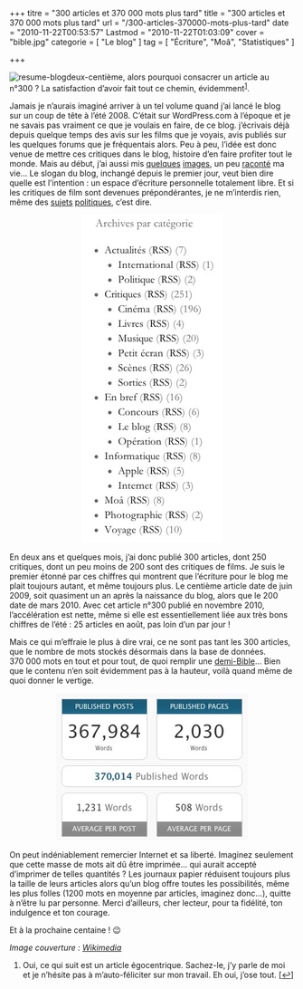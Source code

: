 +++
titre = "300 articles et 370 000 mots plus tard"
title = "300 articles et 370 000 mots plus tard"
url = "/300-articles-370000-mots-plus-tard"
date = "2010-11-22T00:53:57"
Lastmod = "2010-11-22T01:03:09"
cover = "bible.jpg"
categorie = [ "Le blog" ]
tag = [ "Écriture", "Moâ", "Statistiques" ]

+++

<p><img class="alignleft size-full wp-image-4266" title="resume-blog" src="iron-man-2-favreau/">deux-centième</a>, alors pourquoi consacrer un article au n°300 ? La satisfaction d&rsquo;avoir fait tout ce chemin, évidemment<sup><a href="#footnote_0_4261" id="identifier_0_4261" class="footnote-link footnote-identifier-link" title="Oui, ce qui suit est un article &eacute;gocentrique. Sachez-le, j&rsquo;y parle de moi et je n&rsquo;h&eacute;site pas &agrave; m&rsquo;auto-f&eacute;liciter sur mon travail. Eh oui, j&rsquo;ose tout.">1</a></sup>.</p>
<p>Jamais je n&rsquo;aurais imaginé arriver à un tel volume quand j&rsquo;ai lancé le blog sur un coup de tête à l&rsquo;été 2008. C&rsquo;était sur WordPress.com à l&rsquo;époque et je ne savais pas vraiment ce que je voulais en faire, de ce blog. j&rsquo;écrivais déjà depuis quelque temps des avis sur les films que je voyais, avis publiés sur les quelques forums que je fréquentais alors. Peu à peu, l&rsquo;idée est donc venue de mettre ces critiques dans le blog, histoire d&rsquo;en faire profiter tout le monde. Mais au début, j&rsquo;ai aussi mis <a href="http://voiretmanger.fr/2008/07/17/essai-photographique-a-lens/">quelques</a> <a href="http://voiretmanger.fr/2008/07/28/toulouse-by-night/">images</a>, un peu <a href="http://voiretmanger.fr/2008/07/30/finalement-la-ratp-cest-pas-si-mal/">raconté</a> ma vie… Le slogan du blog, inchangé depuis le premier jour, veut bien dire quelle est l&rsquo;intention : un espace d&rsquo;écriture personnelle totalement libre. Et si les critiques de film sont devenues prépondérantes, je ne m&rsquo;interdis rien, même des <a href="http://voiretmanger.fr/2008/10/11/a-qui-profite-la-crise/">sujets</a> <a href="http://voiretmanger.fr/2008/10/07/sauvons-les-ses/">politiques</a>, c&rsquo;est dire.</p>
<div style="text-align: center;"><img class="aligncenter" src="categories-blog-nicolinux.jpg" border="0" alt="categories-blog-nicolinux.jpg" width="248" height="579" /></div>
<p>En deux ans et quelques mois, j&rsquo;ai donc publié 300 articles, dont 250 critiques, dont un peu moins de 200 sont des critiques de films. Je suis le premier étonné par ces chiffres qui montrent que l&rsquo;écriture pour le blog me plait toujours autant, et même toujours plus. Le centième article date de juin 2009, soit quasiment un an après la naissance du blog, alors que le 200 date de mars 2010. Avec cet article n°300 publié en novembre 2010, l&rsquo;accélération est nette, même si elle est essentiellement liée aux très bons chiffres de l&rsquo;été : 25 articles en août, pas loin d&rsquo;un par jour !</p>
<p>Mais ce qui m&rsquo;effraie le plus à dire vrai, ce ne sont pas tant les 300 articles, que le nombre de mots stockés désormais dans la base de données. 370 000 mots en tout et pour tout, de quoi remplir une <a href="http://agards-bible-timeline.com/q10_bible-facts.html">demi-Bible</a>… Bien que le contenu n&rsquo;en soit évidemment pas à la hauteur, voilà quand même de quoi donner le vertige.</p>
<div style="text-align: center;"><img class="aligncenter" src="mots-blog-nicolinux.jpg" border="0" alt="mots-blog-nicolinux.jpg" width="340" height="260" /></div>
<p>On peut indéniablement remercier Internet et sa liberté. Imaginez seulement que cette masse de mots ait dû être imprimée… qui aurait accepté d&rsquo;imprimer de telles quantités ? Les journaux papier réduisent toujours plus la taille de leurs articles alors qu&rsquo;un blog offre toutes les possibilités, même les plus folles (1200 mots en moyenne par articles, imaginez donc…), quitte à n&rsquo;être lu par personne. Merci d&rsquo;ailleurs, cher lecteur, pour ta fidélité, ton indulgence et ton courage.</p>
<p>Et à la prochaine centaine ! 😉</p>
<p><em>Image couverture : <a href="http://commons.wikimedia.org/wiki/File:Bible_paper.jpg">Wikimedia</a></em></p>
<ol class="footnotes"><li id="footnote_0_4261" class="footnote">Oui, ce qui suit est un article égocentrique. Sachez-le, j&rsquo;y parle de moi et je n&rsquo;hésite pas à m&rsquo;auto-féliciter sur mon travail. Eh oui, j&rsquo;ose tout. [<a href="#identifier_0_4261" class="footnote-link footnote-back-link">&#8617;</a>]</li></ol>
